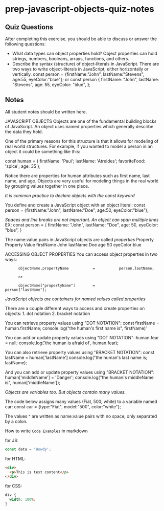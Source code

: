 # prep-javascript-objects-quiz-notes

## Quiz Questions

After completing this exercise, you should be able to discuss or answer the following questions:

- What data types can object properties hold?
  Object properties can hold strings, numbers, booleans, arrays, functions, and others.
- Describe the syntax (structure) of object-literals in JavaScript.
  There are two ways to write object-literals in JavaScript, either horizontally or vertically.
  const person = {firstName:"John", lastName:"Stevens", age:55, eyeColor:"blue"};
  or
  const person {
  firstName: "John",
  lastName: "Stevens",
  age: 55,
  eyeColor: "blue",
  };

## Notes

All student notes should be written here.

JAVASCRIPT OBJECTS
Objects are one of the fundamental building blocks of JavaScript. An object uses named properties which generally describe the data they hold.

One of the primary reasons for this structure is that it allows for modeling of real world structures. For example, if you wanted to model a person in an object it could be something like this:

const human = {
firstName: 'Paul';
lastName: 'Atreides';
favoriteFood: 'spice';
age: 35
};

Notice there are properties for human attributes such as first name, last name, and age.
Objects are very useful for modeling things in the real world by grouping values together in one place.

_It is common practice to declare objects with the const keyword_

You define and create a JavaScript object with an object literal:
const person = {firstName:"John", lastName:"Doe", age:50, eyeColor:"blue"};

_Spaces and line breaks are not important. An object can span multiple lines_
EX: const person = {
firstName: "John",
lastName: "Doe",
age: 50,
eyeColor: "blue",
}

The name:value pairs in JavaScript objects are called _properties_
Property Property Value
firstName John
lastName Doe
age 50
eyeColor blue

ACCESSING OBJECT PROPERTIES
You can access object properties in two ways:

          objectName.propertyName           =           person.lastName;

          or

          objectName["propertyName"]        =           person["lastName"];

_JavaScript objects are containers for named values called properties_

There are a couple different ways to access and create properties on objects: 1. dot notation 2. bracket notation

You can retrieve property values using "DOT NOTATION":
const firstName = human.firstName;
console.log("the human's first name is", firstName)'

You can add or update property values using "DOT NOTATION":
human.fear = null;
console.log('the human is afraid of', human.fear);

You can also retrieve property values using "BRACKET NOTATION":
const lastName = human['lastName']
console.log("the human's last name is; lastName);

And you can add or update property values using "BRACKET NOTATION":
human['middleName'] = 'Danger';
console.log("the human's middleName is", human['middleName']);

_Objects are variables too. But objects contain many values._

The code below assigns many values (Fiat, 500, white) to a variable named car:
const car = {type:"Fiat", model:"500", color:"white"};

The values ^ are written as name:value pairs with no space, only separated by a colon.

How to write `Code Examples` in markdown

for JS:

```javascript
const data = 'Howdy';
```

for HTML:

```html
<div>
  <p>This is text content</p>
</div>
```

for CSS:

```css
div {
  width: 100%;
}
```
